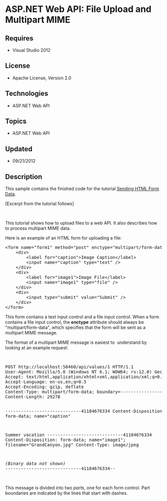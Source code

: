 # ASP.NET Web API: File Upload and Multipart MIME
## Requires
- Visual Studio 2012
## License
- Apache License, Version 2.0
## Technologies
- ASP.NET Web API
## Topics
- ASP.NET Web API
## Updated
- 09/21/2012
## Description

<p>This sample contains the finished code for the tutorial <a href="http://www.asp.net/web-api/overview/working-with-http/sending-html-form-data,-part-2">
Sending HTML Form Data</a>.</p>
<p>[Excerpt from the tutorial follows]</p>
&nbsp;&nbsp;&nbsp;&nbsp;&nbsp;&nbsp;&nbsp;&nbsp;&nbsp;&nbsp;&nbsp;
<p>This tutorial shows how to upload files to a web API. It also describes how to process multipart MIME data.</p>
<p>Here is an example of an HTML form for uploading a file:</p>
<pre class="prettyprint">&lt;form name=&quot;form1&quot; method=&quot;post&quot; enctype=&quot;multipart/form-data&quot; action=&quot;api/upload&quot;&gt;
    &lt;div&gt;
        &lt;label for=&quot;caption&quot;&gt;Image Caption&lt;/label&gt;
        &lt;input name=&quot;caption&quot; type=&quot;text&quot; /&gt;
    &lt;/div&gt;
    &lt;div&gt;
        &lt;label for=&quot;image1&quot;&gt;Image File&lt;/label&gt;
        &lt;input name=&quot;image1&quot; type=&quot;file&quot; /&gt;
    &lt;/div&gt;
    &lt;div&gt;
        &lt;input type=&quot;submit&quot; value=&quot;Submit&quot; /&gt;
    &lt;/div&gt;
&lt;/form&gt;</pre>
<p>This form contains a text input control and a file input control. When a form contains a file&nbsp;input control, the
<strong>enctype</strong> attribute&nbsp;should always be &quot;multipart/form-data&quot;, which specifies&nbsp;that the form will be sent as a multipart MIME message.&nbsp;&nbsp;&nbsp;&nbsp;&nbsp;&nbsp;</p>
<p>The format of a multipart MIME&nbsp;message is easiest to&nbsp;&nbsp;understand by looking at an example request:</p>
&nbsp;&nbsp;&nbsp;&nbsp;&nbsp;&nbsp;&nbsp;&nbsp;&nbsp;&nbsp;&nbsp;
<pre class="prettyprint">POST http://localhost:50460/api/values/1 HTTP/1.1
User-Agent: Mozilla/5.0 (Windows NT 6.1; WOW64; rv:12.0) Gecko/20100101 Firefox/12.0
Accept: text/html,application/xhtml&#43;xml,application/xml;q=0.9,*/*;q=0.8
Accept-Language: en-us,en;q=0.5
Accept-Encoding: gzip, deflate
Content-Type: multipart/form-data; boundary=---------------------------41184676334
Content-Length: 29278

-----------------------------41184676334
Content-Disposition: form-data; name=&quot;caption&quot;

Summer vacation
-----------------------------41184676334
Content-Disposition: form-data; name=&quot;image1&quot;; filename=&quot;GrandCanyon.jpg&quot;
Content-Type: image/jpeg

<em>(Binary data not shown)</em>
-----------------------------41184676334--
</pre>
<p><br>
This message is divided into two <em>parts</em>, one for each form control. Part boundaries are indicated by the lines that start with dashes.</p>
<p>&nbsp;</p>
&nbsp;&nbsp;&nbsp;&nbsp;&nbsp;&nbsp;&nbsp;&nbsp;&nbsp;&nbsp;&nbsp;